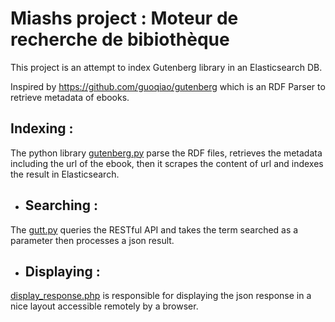 # Miashs project : Moteur de recherche de bibiothèque
 
This project is an attempt to index Gutenberg library in an Elasticsearch DB.

Inspired by https://github.com/guoqiao/gutenberg which is an RDF Parser to retrieve metadata of ebooks.

## Indexing :
The python library [gutenberg.py](link) parse the RDF files, retrieves the metadata including the url of the ebook, then it scrapes the content of url and indexes the result in Elasticsearch.

* ## Searching :
The [gutt.py](link)  queries the RESTful API and takes the term searched as a parameter then processes a json result.

* ## Displaying :
[display_response.php](link) is responsible for displaying the json response in a nice layout accessible remotely by a browser.


